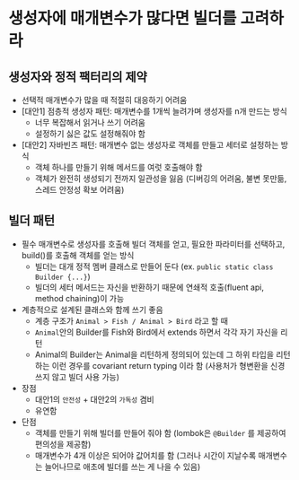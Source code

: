 # 생성자에 매개변수가 많다면 빌더를 고려하라

## 생성자와 정적 팩터리의 제약
- 선택적 매개변수가 많을 때 적절히 대응하기 어려움
- [대안1] 점층적 생성자 패턴: 매개변수를 1개씩 늘려가며 생성자를 n개 만드는 방식
    * 너무 복잡해서 읽거나 쓰기 어려움
    * 설정하기 싫은 값도 설정해줘야 함
- [대안2] 자바빈즈 패턴: 매개변수 없는 생성자로 객체를 만들고 세터로 설정하는 방식
    * 객체 하나를 만들기 위해 메서드를 여럿 호출해야 함
    * 객체가 완전히 생성되기 전까지 일관성을 잃음 (디버깅의 어려움, 불변 못만듦, 스레드 안정성 확보 어려움)

## 빌더 패턴
- 필수 매개변수로 생성자를 호출해 빌더 객체를 얻고, 필요한 파라미터를 선택하고, build()를 호출해 객체를 얻는 방식
    * 빌더는 대개 정적 멤버 클래스로 만들어 둔다 (ex. `public static class Builder {...}`)
    * 빌더의 세터 메서드는 자신을 반환하기 때문에 연쇄적 호출(fluent api, method chaining)이 가능
- 계층적으로 설계된 클래스와 함께 쓰기 좋음
    * 계층 구조가 `Animal > Fish / Animal > Bird` 라고 할 때
    * `Animal`안의 Builder를 Fish와 Bird에서 extends 하면서 각각 자기 자신을 리턴
    * Animal의 Builder는 Animal을 리턴하게 정의되어 있는데 그 하위 타입을 리턴하는 이런 경우를 covariant return typing 이라 함 (사용처가 형변환을 신경쓰지 않고 빌더 사용 가능)
- 장점
    * 대안1의 `안전성` + 대안2의 `가독성` 겸비
    * 유연함
- 단점
    * 객체를 만들기 위해 빌더를 만들어 줘야 함 (lombok은 `@Builder` 를 제공하여 편의성을 제공함)
    * 매개변수가 4개 이상은 되어야 값어치를 함 (그러나 시간이 지날수록 매개변수는 늘어나므로 애초에 빌더를 쓰는 게 나을 수 있음)
